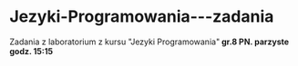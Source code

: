 # Jezyki-Programowania---zadania
Zadania z laboratorium z kursu "Jezyki Programowania"<b><b>
gr.8 PN. parzyste godz. 15:15
